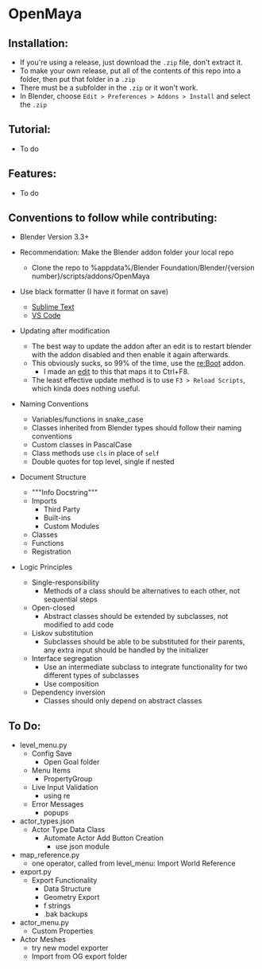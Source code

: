 # OpenMaya

## Installation:

- If you're using a release, just download the `.zip` file, don't extract it.
- To make your own release, put all of the contents of this repo into a folder, then put that folder in a `.zip`
- There must be a subfolder in the `.zip` or it won't work.
- In Blender, choose `Edit > Preferences > Addons > Install` and select the `.zip`

## Tutorial:

- To do

## Features:

- To do

## Conventions to follow while contributing:

- Blender Version 3.3+

- Recommendation: Make the Blender addon folder your local repo
  - Clone the repo to %appdata%/Blender Foundation/Blender/{version number}/scripts/addons/OpenMaya

- Use black formatter (I have it format on save)
  - <a href="https://packagecontrol.io/packages/python-black">Sublime Text</a>
  - <a href="https://dev.to/adamlombard/how-to-use-the-black-python-code-formatter-in-vscode-3lo0">VS Code</a>

- Updating after modification
  - The best way to update the addon after an edit is to restart blender with the addon disabled and then enable it again afterwards.
  - This obviously sucks, so 99% of the time, use the <a href="https://blender-addons.org/reboot-addon/">re:Boot</a> addon.
    - I made an <a href="https://github.com/himham-jak/re-Boot-with-Keymap/releases">edit</a> to this that maps it to Ctrl+F8.
  - The least effective update method is to use `F3 > Reload Scripts`, which kinda does nothing useful.

- Naming Conventions
  - Variables/functions in snake_case
  - Classes inherited from Blender types should follow their naming conventions
  - Custom classes in PascalCase
  - Class methods use `cls` in place of `self`
  - Double quotes for top level, single if nested

- Document Structure
  - """Info Docstring"""
  - Imports
    - Third Party
    - Built-ins
    - Custom Modules
  - Classes
  - Functions
  - Registration
  
- Logic Principles
  - Single-responsibility
    - Methods of a class should be alternatives to each other, not sequential steps
  - Open-closed
    - Abstract classes should be extended by subclasses, not modified to add code
  - Liskov substitution
    - Subclasses should be able to be substituted for their parents, any extra input should be handled by the initializer
  - Interface segregation
    - Use an intermediate subclass to integrate functionality for two different types of subclasses
    - Use composition
  - Dependency inversion
    - Classes should only depend on abstract classes

## To Do:

- level_menu.py
  - Config Save
    - Open Goal folder
  - Menu Items
    - PropertyGroup
  - Live Input Validation
    - using re
  - Error Messages
    - popups
- actor_types.json
  - Actor Type Data Class
    - Automate Actor Add Button Creation
      - use json module
- map_reference.py
  - one operator, called from level_menu: Import World Reference
- export.py
  - Export Functionality
    - Data Structure
    - Geometry Export
    - f strings
    - .bak backups
- actor_menu.py
  - Custom Properties
- Actor Meshes
  - try new model exporter
  - Import from OG export folder
